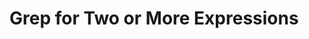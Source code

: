 <!--
author: JP
publish: Tue Nov 09 2010 14:09:22 GMT-0600 (CST)
status: publish
type: post
link: https://procbits.wordpress.com/2010/11/09/grep-for-two-or-more-expressions/
tags: Linux
slug: 2010/11/09/grep-for-two-or-more-expressions
-->

Grep for Two or More Expressions
================================

